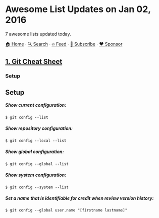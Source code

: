 # Awesome List Updates on Jan 02, 2016

7 awesome lists updated today.

[🏠 Home](/README.md) · [🔍 Search](https://www.trackawesomelist.com/search/) · [🔥 Feed](https://www.trackawesomelist.com/rss.xml) · [📮 Subscribe](https://trackawesomelist.us17.list-manage.com/subscribe?u=d2f0117aa829c83a63ec63c2f&id=36a103854c) · [❤️  Sponsor](https://github.com/sponsors/theowenyoung)



## [1. Git Cheat Sheet](/content/arslanbilal/git-cheat-sheet/README.md)

### Setup

## Setup

##### Show current configuration:

    $ git config --list

##### Show repository configuration:

    $ git config --local --list

##### Show global configuration:

    $ git config --global --list

##### Show system configuration:

    $ git config --system --list

##### Set a name that is identifiable for credit when review version history:

    $ git config --global user.name "[firstname lastname]"

##### Set an email address that will be associated with each history marker:

    $ git config --global user.email "[valid-email]"

##### Set automatic command line coloring for Git for easy reviewing:

    $ git config --global color.ui auto

##### Set global editor for commit

    $ git config --global core.editor vi

<hr>

## [2. Awesome Music](/content/ciconia/awesome-music/README.md)

### Music Notation

*   [OpenLilyLib (⭐121)](https://github.com/openlilylib/snippets/) - LilyPond tools - snippets, templates, and extensions.

## [3. Awesome Talks](/content/JanVanRyswyck/awesome-talks/README.md)

### Software Development

*   [Seven Ineffective Coding Habits of Many Programmers](https://vimeo.com/97329157) by **Kevlin Henney** (NDC 2014) \[01:02:52]

### Web Development

*   [ClojureScript for Skeptics ](https://www.youtube.com/watch?v=gsffg5xxFQI) by **Derek Slager** (Clojure/Conj 2015) \[41:08]

## [4. Awesome Machine Learning](/content/josephmisiti/awesome-machine-learning/README.md)

### C++ / Gesture Detection

*   [grt (⭐864)](https://github.com/nickgillian/grt) - The Gesture Recognition Toolkit (GRT) is a cross-platform, open-source, C++ machine learning library designed for real-time gesture recognition.

## [5. Awesome Cpp](/content/fffaraz/awesome-cpp/README.md)

### Game Engine

*   [Oxygine](http://oxygine.org/) - A cross-platform 2D C++ game engine. \[MIT]

## [6. Awesome Artificial Intelligence](/content/owainlewis/awesome-artificial-intelligence/README.md)

### Videos / Commerical Tools

*   [Intelligent agents and paradigms for AI](https://youtu.be/7o2GzSj86e8?t=3457)

## [7. Awesome D3](/content/wbkd/awesome-d3/README.md)

### Charts

*   [EventDrops (⭐1.2k)](https://github.com/marmelab/EventDrops) - A time based/event series interactive visualization

---

- Prev: [Jan 03, 2016](/content/2016/01/03/README.md)
- Next: [Jan 01, 2016](/content/2016/01/01/README.md)